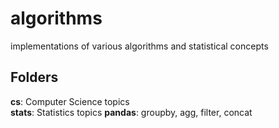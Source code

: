 # algorithms
implementations of various algorithms and statistical concepts

## Folders
**cs**: Computer Science topics                
**stats**: Statistics topics
**pandas**: groupby, agg, filter, concat
